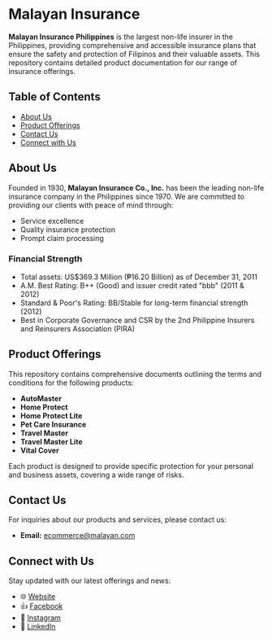 # Malayan Insurance

**Malayan Insurance Philippines** is the largest non-life insurer in the Philippines, providing comprehensive and accessible insurance plans that ensure the safety and protection of Filipinos and their valuable assets. This repository contains detailed product documentation for our range of insurance offerings.

## Table of Contents

- [About Us](#about-us)
- [Product Offerings](#product-offerings)
- [Contact Us](#contact-us)
- [Connect with Us](#connect-with-us)

## About Us

Founded in 1930, **Malayan Insurance Co., Inc.** has been the leading non-life insurance company in the Philippines since 1970. We are committed to providing our clients with peace of mind through:

- Service excellence
- Quality insurance protection
- Prompt claim processing

### Financial Strength

- Total assets: US$369.3 Million (₱16.20 Billion) as of December 31, 2011
- A.M. Best Rating: B++ (Good) and issuer credit rated "bbb" (2011 & 2012)
- Standard & Poor's Rating: BB/Stable for long-term financial strength (2012)
- Best in Corporate Governance and CSR by the 2nd Philippine Insurers and Reinsurers Association (PIRA)

## Product Offerings

This repository contains comprehensive documents outlining the terms and conditions for the following products:

- **AutoMaster**  
- **Home Protect**  
- **Home Protect Lite**  
- **Pet Care Insurance**  
- **Travel Master**  
- **Travel Master Lite**  
- **Vital Cover**

Each product is designed to provide specific protection for your personal and business assets, covering a wide range of risks.

## Contact Us

For inquiries about our products and services, please contact us:

- **Email:** [ecommerce@malayan.com](mailto:ecommerce@malayan.com)

## Connect with Us

Stay updated with our latest offerings and news:

- 🌐 [Website](https://malayan.com/)
- 👍 [Facebook](https://facebook.com/MalayanInsurancePH)
- 📸 [Instagram](https://instagram.com/malayaninsuranceph)
- 💼 [LinkedIn](https://linkedin.com/company/malayan-insurance-co-inc-)
